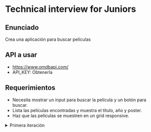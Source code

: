 # Technical interview for Juniors

## Enunciado 

Crea una aplicación para buscar películas

## API a usar
- <https://www.omdbapi.com/> 
- API_KEY: Obtenerla

## Requerimientos

- Necesita mostrar un input para buscar la película y un botón para buscar.
- Lista las películas encontradas y muestra el título, año y poster.
- Haz que las películas se muestren en un grid responsive.

<details>
  <summary>
    Primera iteración
  </summary>
  <div>
  <ul>
    <li>Evitar que se haga la misma búsqueda dos veces seguidas.</li>
    <li>Haz que la búsqueda se haga automáticamente al escribir.</li>
    <li>Evita que se haga la búsqueda continuamente al escribir (debounce)</li>
  </ul>
  </div>
</details>


